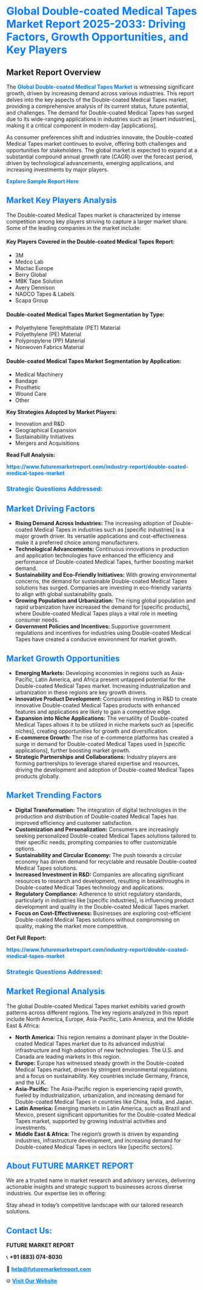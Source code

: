 <h1 style="color: #007BFF;">Global Double-coated Medical Tapes Market Report 2025-2033: Driving Factors, Growth Opportunities, and Key Players</h1>

<section id="overview">
<h2>Market Report Overview</h2>
<p>The <a href="https://www.futuremarketreport.com/industry-report/double-coated-medical-tapes-market" style="color: #007BFF; text-decoration: none;"><strong>Global Double-coated Medical Tapes Market</strong></a> is witnessing significant growth, driven by increasing demand across various industries. This report delves into the key aspects of the Double-coated Medical Tapes market, providing a comprehensive analysis of its current status, future potential, and challenges. The demand for Double-coated Medical Tapes has surged due to its wide-ranging applications in industries such as [insert industries], making it a critical component in modern-day [applications].</p>
<p>As consumer preferences shift and industries innovate, the Double-coated Medical Tapes market continues to evolve, offering both challenges and opportunities for stakeholders. The global market is expected to expand at a substantial compound annual growth rate (CAGR) over the forecast period, driven by technological advancements, emerging applications, and increasing investments by major players.</p>
</section>

<section id="overview">
<p><a href="https://www.futuremarketreport.com/request-sample/reportId=64578" style="color: #007BFF; text-decoration: none;"><strong>Explore Sample Report Here</strong></a></p>
</section>

<section id="key-players">
<h2 style="color: #007BFF;">Market Key Players Analysis</h2>
<p>The Double-coated Medical Tapes market is characterized by intense competition among key players striving to capture a larger market share. Some of the leading companies in the market include:</p>
<h4>Key Players Covered in the Double-coated Medical Tapes Report:</h4>
<ul><li>3M</li><li>Medco Lab</li><li>Mactac Europe</li><li>Berry Global</li><li>MBK Tape Solution</li><li>Avery Dennison</li><li>NADCO Tapes &amp; Labels</li><li>Scapa Group</li></ul>
<h4>Double-coated Medical Tapes Market Segmentation by Type:</h4>
<ul><li>Polyethylene Terephthalate (PET) Material</li><li>Polyethylene (PE) Material</li><li>Polypropylene (PP) Material</li><li>Nonwoven Fabrics Material</li></ul>

<h4>Double-coated Medical Tapes Market Segmentation by Application:</h4>
<ul><li>Medical Machinery</li><li>Bandage</li><li>Prosthetic</li><li>Wound Care</li><li>Other</li></ul>
<p><strong>Key Strategies Adopted by Market Players:</strong></p>
<ul>
<li>Innovation and R&D</li>
<li>Geographical Expansion</li>
<li>Sustainability Initiatives</li>
<li>Mergers and Acquisitions</li>
</ul>
</section>

<section>
<p><strong>Read Full Analysis: </strong></p><a href="https://www.futuremarketreport.com/industry-report/double-coated-medical-tapes-market" style="color: #007BFF; text-decoration: none;"><strong>https://www.futuremarketreport.com/industry-report/double-coated-medical-tapes-market</strong></a>
<h3 style="color: #007BFF;">Strategic Questions Addressed:</h3>
</section>

<section id="driving-factors">
<h2 style="color: #007BFF;">Market Driving Factors</h2>
<ul>
<li><strong>Rising Demand Across Industries:</strong> The increasing adoption of Double-coated Medical Tapes in industries such as [specific industries] is a major growth driver. Its versatile applications and cost-effectiveness make it a preferred choice among manufacturers.</li>
<li><strong>Technological Advancements:</strong> Continuous innovations in production and application technologies have enhanced the efficiency and performance of Double-coated Medical Tapes, further boosting market demand.</li>
<li><strong>Sustainability and Eco-Friendly Initiatives:</strong> With growing environmental concerns, the demand for sustainable Double-coated Medical Tapes solutions has surged. Companies are investing in eco-friendly variants to align with global sustainability goals.</li>
<li><strong>Growing Population and Urbanization:</strong> The rising global population and rapid urbanization have increased the demand for [specific products], where Double-coated Medical Tapes plays a vital role in meeting consumer needs.</li>
<li><strong>Government Policies and Incentives:</strong> Supportive government regulations and incentives for industries using Double-coated Medical Tapes have created a conducive environment for market growth.</li>
</ul>
</section>

<section id="growth-opportunities">
<h2 style="color: #007BFF;">Market Growth Opportunities</h2>
<ul>
<li><strong>Emerging Markets:</strong> Developing economies in regions such as Asia-Pacific, Latin America, and Africa present untapped potential for the Double-coated Medical Tapes market. Increasing industrialization and urbanization in these regions are key growth drivers.</li>
<li><strong>Innovative Product Development:</strong> Companies investing in R&D to create innovative Double-coated Medical Tapes products with enhanced features and applications are likely to gain a competitive edge.</li>
<li><strong>Expansion into Niche Applications:</strong> The versatility of Double-coated Medical Tapes allows it to be utilized in niche markets such as [specific niches], creating opportunities for growth and diversification.</li>
<li><strong>E-commerce Growth:</strong> The rise of e-commerce platforms has created a surge in demand for Double-coated Medical Tapes used in [specific applications], further boosting market growth.</li>
<li><strong>Strategic Partnerships and Collaborations:</strong> Industry players are forming partnerships to leverage shared expertise and resources, driving the development and adoption of Double-coated Medical Tapes products globally.</li>
</ul>
</section>

<section id="trending-factors">
<h2 style="color: #007BFF;">Market Trending Factors</h2>
<ul>
<li><strong>Digital Transformation:</strong> The integration of digital technologies in the production and distribution of Double-coated Medical Tapes has improved efficiency and customer satisfaction.</li>
<li><strong>Customization and Personalization:</strong> Consumers are increasingly seeking personalized Double-coated Medical Tapes solutions tailored to their specific needs, prompting companies to offer customizable options.</li>
<li><strong>Sustainability and Circular Economy:</strong> The push towards a circular economy has driven demand for recyclable and reusable Double-coated Medical Tapes solutions.</li>
<li><strong>Increased Investment in R&D:</strong> Companies are allocating significant resources to research and development, resulting in breakthroughs in Double-coated Medical Tapes technology and applications.</li>
<li><strong>Regulatory Compliance:</strong> Adherence to strict regulatory standards, particularly in industries like [specific industries], is influencing product development and quality in the Double-coated Medical Tapes market.</li>
<li><strong>Focus on Cost-Effectiveness:</strong> Businesses are exploring cost-efficient Double-coated Medical Tapes solutions without compromising on quality, making the market more competitive.</li>
</ul>
</section>

<section>
<p><strong>Get Full Report: </strong></p><a href="https://www.futuremarketreport.com/industry-report/double-coated-medical-tapes-market" style="color: #007BFF; text-decoration: none;"><strong>https://www.futuremarketreport.com/industry-report/double-coated-medical-tapes-market</strong></a>
<h3 style="color: #007BFF;">Strategic Questions Addressed:</h3>
</section>


<section id="regional-analysis">
<h2 style="color: #007BFF;">Market Regional Analysis</h2>
<p>The global Double-coated Medical Tapes market exhibits varied growth patterns across different regions. The key regions analyzed in this report include North America, Europe, Asia-Pacific, Latin America, and the Middle East & Africa:</p>
<ul>
<li><strong>North America:</strong> This region remains a dominant player in the Double-coated Medical Tapes market due to its advanced industrial infrastructure and high adoption of new technologies. The U.S. and Canada are leading markets in this region.</li>
<li><strong>Europe:</strong> Europe has witnessed steady growth in the Double-coated Medical Tapes market, driven by stringent environmental regulations and a focus on sustainability. Key countries include Germany, France, and the U.K.</li>
<li><strong>Asia-Pacific:</strong> The Asia-Pacific region is experiencing rapid growth, fueled by industrialization, urbanization, and increasing demand for Double-coated Medical Tapes in countries like China, India, and Japan.</li>
<li><strong>Latin America:</strong> Emerging markets in Latin America, such as Brazil and Mexico, present significant opportunities for the Double-coated Medical Tapes market, supported by growing industrial activities and investments.</li>
<li><strong>Middle East & Africa:</strong> The region’s growth is driven by expanding industries, infrastructure development, and increasing demand for Double-coated Medical Tapes in sectors like [specific sectors].</li>
</ul>
</section>

<footer>
<h2 style="color: #007BFF;">About FUTURE MARKET REPORT</h2>
<p>We are a trusted name in market research and advisory services, delivering actionable insights and strategic support to businesses across diverse industries. Our expertise lies in offering:</p>

<p>Stay ahead in today’s competitive landscape with our tailored research solutions.</p>

<h2 style="color: #007BFF;">Contact Us:</h2>
<p><strong>FUTURE MARKET REPORT</strong></p>
<p>📞 <strong>+91 (883) 074-8030</strong></p>
<p>📧 <strong><a href="mailto:help@futuremarketreport.com" style="color: #007BFF;">help@futuremarketreport.com</a></strong></p>
<p>🌐 <strong><a href="https://www.futuremarketreport.com/" style="color: #007BFF;">Visit Our Website</a></strong></p>
</footer>